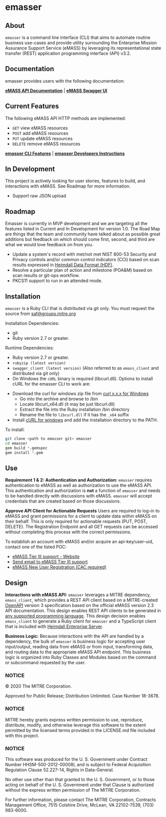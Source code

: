 # emasser

## About

`emasser` is a command line interface (CLI) that aims to automate routine business use-cases and provide utility surrounding the Enterprise Mission Assurance Support Service (eMASS) by leveraging its representational state transfer (REST) application programming interface (API) v3.2.

## Documentation
emasser provides users with the following documentation:

[**eMASS API Documentation**](https://mitre.github.io/emasser/docs/redoc/) | [**eMASS Swagger UI**](https://mitre.github.io/emasser/docs/swagger/)

## Current Features

The following eMASS API HTTP methods are implemented:
* `GET` view eMASS resources
* `POST` add eMASS resources
* `PUT` update eMASS resources
* `DELETE` remove eMASS resources


[**emasser CLI Features**](docs/features.md) | [**emasser Developers Instructions**](docs/developers.md)

## In Development

This project is actively looking for user stories, features to build, and interactions with eMASS. See Roadmap for more information.

* Support raw JSON upload

## Roadmap

Emasser is currently in MVP development and we are targeting all the features listed in Current and In Development for version 1.0. The Road Map are things that the team and community have talked about as possible great additions but feedback on which should come first, second, and third are what we would love feedback on from you.

* Update a system's record with met/not met NIST 800-53 Security and Privacy controls and/or common control indicators (CCI) based on scan results expressed in [Heimdall Data Format (HDF)](https://saf.mitre.org/#/normalize).
* Resolve a particular plan of action and milestone (POA&M) based on scan results or git-ops workflow.
* PKCS11 support to run in an attended mode.

## Installation

`emasser` is a Ruby CLI that is distributed via git only. You must request the source from saf@groups.mitre.org

Installation Dependencies:
  * git
  * Ruby version 2.7 or greater.

Runtime Dependencies:
  * Ruby version 2.7 or greater.
  * `rubyzip (latest version)`
  * `swagger_client (latest version)` (Also referred to as `emass_client` and distributed via git only)
  * On Windows the `cURL` binary is required (libcurl.dll). Options to install cURL for the emasser CLI to work are:
  - Download the curl for windows zip file from [curl x.x.x for Windows](https://curl.se/windows/)
    - Go into the archive and browse to /bin
    - Locate libcurl_x64.dll (it may be just libcurl.dll)
    - Extract the file into the Ruby installation /bin directory
    - Rename the file to `libcurl.dll` if it has the `_x64` suffix
  - Install [cURL for windows](https://community.chocolatey.org/packages/curl) and add the installation directory to the PATH.
 

To install:
```bash
git clone <path to emasser git> emasser
cd emasser
gem build *.gemspec
gem install *.gem
```

## Use

**Requirement 1 & 2: Authentication and Authorization:**
`emasser` requires authentication to eMASS as well as authorization to use the eMASS API. This authentication and authorization is **not** a function of `emasser` and needs to be handled directly with discussions with eMASS. `emasser` will accept credentials that are created based on those discussions.

**Approve API Client for Actionable Requests**
Users are required to log-in to eMASS and grant permissions for a client to update data within eMASS on their behalf. This is only required for actionable requests (PUT, POST, DELETE). The Registration Endpoint and all GET requests can be accessed without completing this process with the correct permissions.

To establish an account with eMASS and/or acquire an api-key/user-uid, contact one of the listed POC:
* [eMASS Tier III support - Website](https://www.dcsa.mil/is/emass/)
* [Send email to eMASS Tier III support](disa.meade.id.mbx.emass-tier-iii-support@mail.mil)
* [eMASS New User Registration (CAC required)](https://nisp.emass.apps.mil/Content/Help/jobaids/eMASS_OT_NewUser_Job_Aid.pdf)


## Design

**Interactions with eMASS API:**
`emasser` leverages a MITRE dependency, `emass_client`, which provides a REST API client based on a MITRE-created [OpenAPI](https://www.openapis.org/) version 3 specification based on the official eMASS version 2.3 API documentation. This design enables REST API clients to be generated in [any supported programming language](https://swagger.io/tools/swagger-codegen/). This design decision enables `emass_client` to generate a Ruby client for `emasser` and a TypeScript client that is included with [Heimdall Enterprise Server](https://github.com/mitre/heimdall2).

**Business Logic:**
Because interactions with the API are handled by a dependency, the bulk of `emasser` is business logic for accepting user input/output, reading data from eMASS or from input, transforming data, and routing data to the appropriate eMASS API endpoint. This business logic is organized into Ruby Classes and Modules based on the command or subcommand requested by the user.


### NOTICE

© 2020 The MITRE Corporation.

Approved for Public Release; Distribution Unlimited. Case Number 18-3678.

### NOTICE  

MITRE hereby grants express written permission to use, reproduce, distribute, modify, and otherwise leverage this software to the extent permitted by the licensed terms provided in the LICENSE.md file included with this project.

### NOTICE

This software was produced for the U. S. Government under Contract Number HHSM-500-2012-00008I, and is subject to Federal Acquisition Regulation Clause 52.227-14, Rights in Data-General.

No other use other than that granted to the U. S. Government, or to those acting on behalf of the U. S. Government under that Clause is authorized without the express written permission of The MITRE Corporation.

For further information, please contact The MITRE Corporation, Contracts Management Office, 7515 Colshire Drive, McLean, VA  22102-7539, (703) 983-6000.
